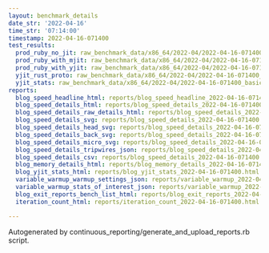 ```yaml
---
layout: benchmark_details
date_str: '2022-04-16'
time_str: '07:14:00'
timestamp: 2022-04-16-071400
test_results:
  prod_ruby_no_jit: raw_benchmark_data/x86_64/2022-04/2022-04-16-071400_basic_benchmark_prod_ruby_no_jit.json
  prod_ruby_with_mjit: raw_benchmark_data/x86_64/2022-04/2022-04-16-071400_basic_benchmark_prod_ruby_with_mjit.json
  prod_ruby_with_yjit: raw_benchmark_data/x86_64/2022-04/2022-04-16-071400_basic_benchmark_prod_ruby_with_yjit.json
  yjit_rust_proto: raw_benchmark_data/x86_64/2022-04/2022-04-16-071400_basic_benchmark_yjit_rust_proto.json
  yjit_stats: raw_benchmark_data/x86_64/2022-04/2022-04-16-071400_basic_benchmark_yjit_stats.json
reports:
  blog_speed_headline_html: reports/blog_speed_headline_2022-04-16-071400.html
  blog_speed_details_html: reports/blog_speed_details_2022-04-16-071400.html
  blog_speed_details_raw_details_html: reports/blog_speed_details_2022-04-16-071400.raw_details.html
  blog_speed_details_svg: reports/blog_speed_details_2022-04-16-071400.svg
  blog_speed_details_head_svg: reports/blog_speed_details_2022-04-16-071400.head.svg
  blog_speed_details_back_svg: reports/blog_speed_details_2022-04-16-071400.back.svg
  blog_speed_details_micro_svg: reports/blog_speed_details_2022-04-16-071400.micro.svg
  blog_speed_details_tripwires_json: reports/blog_speed_details_2022-04-16-071400.tripwires.json
  blog_speed_details_csv: reports/blog_speed_details_2022-04-16-071400.csv
  blog_memory_details_html: reports/blog_memory_details_2022-04-16-071400.html
  blog_yjit_stats_html: reports/blog_yjit_stats_2022-04-16-071400.html
  variable_warmup_warmup_settings_json: reports/variable_warmup_2022-04-16-071400.warmup_settings.json
  variable_warmup_stats_of_interest_json: reports/variable_warmup_2022-04-16-071400.stats_of_interest.json
  blog_exit_reports_bench_list_html: reports/blog_exit_reports_2022-04-16-071400.bench_list.html
  iteration_count_html: reports/iteration_count_2022-04-16-071400.html

---
```

Autogenerated by continuous_reporting/generate_and_upload_reports.rb script.
